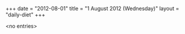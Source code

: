 +++
date = "2012-08-01"
title = "1 August 2012 (Wednesday)"
layout = "daily-diet"
+++

<p>&lt;no entries&gt;</p>